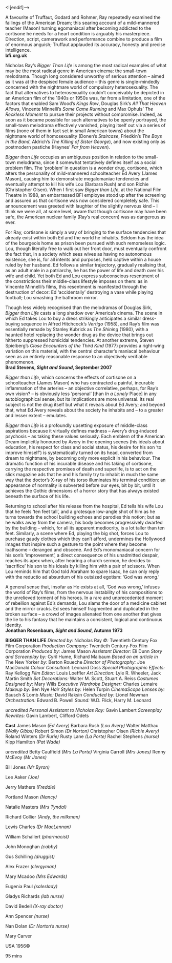 <![endif]-->

A favourite of Truffaut, Godard and Rohmer, Ray repeatedly examined the failings of the American Dream; this searing account of a mild-mannered teacher (Mason) turning egomaniacal after becoming addicted to the cortisone he needs for a heart condition is arguably his masterpiece. Direction, script, camerawork and performance combine to produce a film of enormous anguish; Truffaut applauded its accuracy, honesty and precise intelligence.<br>
**bfi.org.uk**

Nicholas Ray’s _Bigger Than Life_ is among the most radical examples of what may be the most radical genre in American cinema: the small-town melodrama. Though long considered unworthy of serious attention – aimed as it was at the despised female audience – this genre is single-mindedly concerned with the nightmare world of compulsory heterosexuality. The fact that alternatives to heterosexuality couldn’t conceivably be depicted in an American film of the 1940s or 1950s was, far from a limitation, one of the factors that enabled Sam Wood’s _Kings Row_, Douglas Sirk’s _All That Heaven Allows_, Vincente Minnelli’s _Some Came Running_ and Max Ophuls’  _The Reckless Moment_ to pursue their projects without compromise. Indeed, as soon as it became possible for such alternatives to be openly portrayed, the small-town melodrama effectively vanished, playing itself out via a series of films (none of them in fact set in small American towns) about the nightmare world of homosexuality (Donen’s _Staircase_, Friedkin’s _The Boys in the Band_, Aldrich’s _The Killing of Sister George_), and now existing only as postmodern pastiche (Haynes’ _Far from Heaven_).

_Bigger than Life_ occupies an ambiguous position in relation to the small-town melodrama, since it somewhat tentatively defines itself as a social problem film. The ‘problem’ in question is a wonder drug, cortisone, which alters the personality of mild-mannered schoolteacher Ed Avery (James Mason), causing him to demonstrate megalomaniac tendencies and eventually attempt to kill his wife Lou (Barbara Rush) and son Richie (Christopher Olsen). When I first saw _Bigger than Life_, at the National Film Theatre in 1988, an embarrassed BFI employee stood up after the screening and assured us that cortisone was now considered completely safe. This announcement was greeted with laughter of the slightly nervous kind – I think we were all, at some level, aware that though cortisone may have been safe, the American nuclear family (Ray’s real concern) was as dangerous as ever.

For Ray, cortisone is simply a way of bringing to the surface tendencies that already exist within both Ed and the world he inhabits. Seldom has the idea of the bourgeois home as prison been pursued with such remorseless logic. Lou, though literally free to walk out her front door, must eventually confront the fact that, in a society which sees wives as having no autonomous existence, she is, for all intents and purposes, held captive within a house ruled by her husband. Ed follows a similar trajectory, gradually realising that, as an adult male in a patriarchy, he has the power of life and death over his wife and child. Yet both Ed and Lou express subconscious resentment of the constrictions their middle-class lifestyle imposes on them: as in Vincente Minnelli’s films, this resentment is manifested through the destruction of decor: Ed ‘accidentally’ destroying a vase while playing football; Lou smashing the bathroom mirror.

Though less widely recognised than the melodramas of Douglas Sirk, _Bigger than Life_ casts a long shadow over America’s cinema. The scene in which Ed takes Lou to buy a dress strikingly anticipates a similar dress-buying sequence in Alfred Hitchcock’s _Vertigo_ (1958), and Ray’s film was essentially remade by Stanley Kubrick as _The Shining_ (1980), with a haunted hotel replacing the wonder drug as the device that brings out hitherto suppressed homicidal tendencies. At another extreme, Steven Spielberg’s _Close Encounters of the Third Kind_ (1977) provides a right-wing variation on this material, with the central character’s maniacal behaviour seen as an entirely reasonable response to an objectively verifiable phenomenon.<br>
**Brad Stevens, _Sight and Sound_, September 2007**<br>

_Bigger than Life_, which concerns the effects of cortisone on a schoolteacher (James Mason) who has contracted a painful, incurable inflammation of the arteries – an objective correlative, perhaps, for Ray’s own vision? – is obviously less ‘personal’ [than _In a Lonely_ Place] in any autobiographical sense, but its implications are more universal. Its real subject is not the drug itself but what it reveals about Ed Avery; and beyond that, what Ed Avery reveals about the society he inhabits and – to a greater and lesser extent – emulates.

_Bigger than Life_ is a profoundly upsetting exposure of middle-class aspirations because it virtually defines madness – Avery’s drug-induced psychosis – as taking these values seriously. Each emblem of the American Dream implicitly honoured by Avery in the opening scenes (his ideals about education, his respect for class and social status, his desire for his son ‘to improve himself’) is systematically turned on its head, converted from dream to nightmare, by becoming only more explicit in his behaviour. The dramatic function of his incurable disease and his taking of cortisone, carrying the respective promises of death and superlife, is to act on the slick magazine ads that he and his family try to inhabit in much the same way that the doctor’s X-ray of his torso illuminates his terminal condition: an appearance of normality is subverted before our eyes, bit by bit, until it achieves the Gothic dimensions of a horror story that has always existed beneath the surface of his life.

Returning to school after his release from the hospital, Ed tells his wife Lou that he feels ‘ten feet tall’, and a grotesque low-angle shot of him as he turns towards the school building echoes and parodies this notion; but as he walks away from the camera, his body becomes progressively dwarfed by the building – which, for all its apparent mediocrity, is a lot taller than ten feet. Similarly, a scene where Ed, playing the big shot, forces Lou to purchase gaudy clothes which they can’t afford, undermines the Hollywood images that inspire such a gesture to the point where they become loathsome – deranged and obscene. And Ed’s monomaniacal concern for his son’s ‘improvement’, a direct consequence of his unadmitted despair, reaches its apex when, after hearing a church sermon, he decides to ‘sacrifice’ his son to his ideals by killing him with a pair of scissors. When Lou reminds him that God told Abraham to spare Isaac, he can only reply with the reductio ad absurdum of his outsized egotism: ‘God was wrong.’

A general sense that, insofar as He exists at all, ‘God was wrong,’ infuses the world of Ray’s films, from the nervous instability of his compositions to the unrelieved torment of his heroes. In a rare and unprecedented moment of rebellion against Ed’s demands, Lou slams the door of a medicine cabinet and the mirror cracks. Ed sees himself fragmented and duplicated in the broken surface – a crowd of images alienated from one another that gives the lie to his fantasy that he maintains a consistent, logical and continuous identity.<br>
**Jonathan Rosenbaum, _Sight and Sound_, Autumn 1973**<br>

**BIGGER THAN LIFE**
_Directed by:_ Nicholas Ray
_©:_ Twentieth Century Fox Film Corporation
_Production Company:_ Twentieth Century-Fox Film Corporation
_Produced by:_ James Mason
_Assistant Director:_ Eli Dunn
_Story and Screenplay by:_ Cyril Hume, Richard Maibaum
_Based on an article in_ The New Yorker _by:_ Berton Roueche
_Director of Photography:_ Joe MacDonald
_Colour Consultant:_ Leonard Doss
_Special Photographic Effects:_ Ray Kellogg
_Film Editor:_ Louis Loeffler
_Art Direction:_ Lyle R. Wheeler, Jack Martin Smith
_Set Decorations:_ Walter M. Scott, Stuart A. Reiss
_Costumes Designed by:_ Mary Wills
_Executive Wardrobe Designer:_ Charles Lemaire
_Makeup by:_ Ben Nye
_Hair Styles by:_ Helen Turpin
_CinemaScope Lenses by:_ Bausch & Lomb
_Music:_ David Raksin
_Conducted by:_ Lionel Newman
_Orchestration:_ Edward B. Powell
_Sound:_ W.D. Flick, Harry M. Leonard

_uncredited_
_Personal Assistant to Nicholas Ray:_ Gavin Lambert
_Screenplay Rewrites:_ Gavin Lambert, Clifford Odets

**Cast**
James Mason _(Ed Avery)_
Barbara Rush _(Lou Avery)_
Walter Matthau _(Wally Gibbs)_
Robert Simon _(Dr Norton)_
Christopher Olsen _(Richie Avery)_
Roland Winters _(Dr Rurie)_
Rusty Lane _(La Porte)_
Rachel Stephens _(nurse)_
Kipp Hamilton _(Pat Wade)_

_uncredited_
Betty Caulfield _(Mrs La Porte)_
Virginia Carroll _(Mrs Jones)_
Renny McEvoy _(Mr Jones)_

Bill Jones _(Mr Byron)_

Lee Aaker _(Joe)_

Jerry Mathers _(Freddie)_

Portland Mason _(Nancy)_

Natalie Masters _(Mrs Tyndal)_

Richard Collier _(Andy, the milkman)_

Lewis Charles _(Dr MacLennan)_

William Schallert _(pharmacist)_

John Monoghan _(cabby)_

Gus Schilling _(druggist)_

Alex Frazer _(clergyman)_

Mary Mcadoo _(Mrs Edwards)_

Eugenia Paul _(saleslady)_

Gladys Richards _(lab nurse)_

David Bedell _(X-ray doctor)_

Ann Spencer _(nurse)_

Nan Dolan _(Dr Norton’s nurse)_

Mary Carver

USA 1956©

95 mins
<!--stackedit_data:
eyJoaXN0b3J5IjpbLTcyNzY5NTA2M119
-->